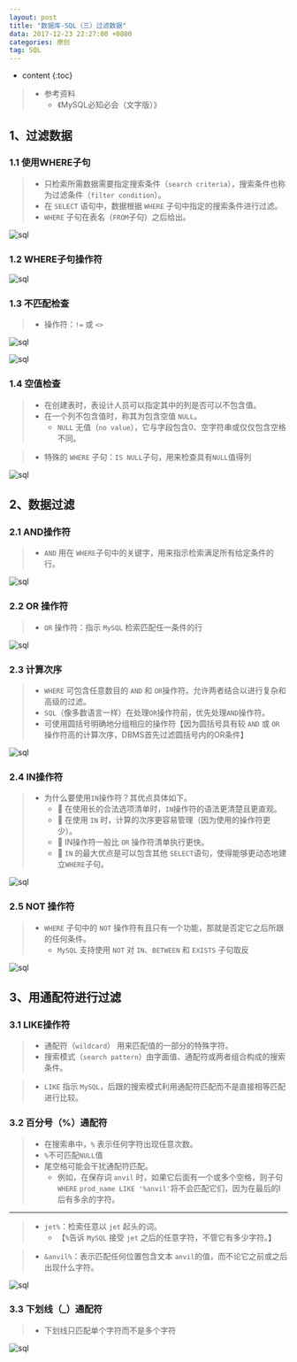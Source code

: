 ```yaml
---
layout: post
title: "数据库-SQL（三）过滤数据"
data: 2017-12-23 22:27:00 +0800
categories: 原创
tag: SQL
---
```

* content
{:toc}

> * 参考资料
>   * 《MySQL必知必会（文字版）》

<!-- more -->

## 1、过滤数据

### 1.1 使用WHERE子句

> * 只检索所需数据需要指定搜索条件（`search criteria`），搜索条件也称为过滤条件（`filter condition`）。
> * 在 `SELECT` 语句中，数据根据 `WHERE` 子句中指定的搜索条件进行过滤。
> * `WHERE` 子句在表名（`FROM`子句）之后给出。

![sql](/styles/images/sql/sql-13.png)

### 1.2 WHERE子句操作符

![sql](/styles/images/sql/sql-14.png)

### 1.3 不匹配检查

> * 操作符：`!=` 或 `<>`

![sql](/styles/images/sql/sql-15.png)

![sql](/styles/images/sql/sql-16.png)

### 1.4 空值检查

> * 在创建表时，表设计人员可以指定其中的列是否可以不包含值。
> * 在一个列不包含值时，称其为包含空值 `NULL`。
>   * `NULL` 无值（`no value`），它与字段包含0、空字符串或仅仅包含空格不同。

> * 特殊的 `WHERE` 子句：`IS NULL`子句，用来检查具有`NULL`值得列

![sql](/styles/images/sql/sql-17.png)

## 2、数据过滤

### 2.1 AND操作符

> * `AND` 用在 `WHERE`子句中的关键字，用来指示检索满足所有给定条件的行。

![sql](/styles/images/sql/sql-18.png)

### 2.2 OR 操作符

> * `OR` 操作符：指示 `MySQL` 检索匹配任一条件的行

![sql](/styles/images/sql/sql-19.png)

### 2.3 计算次序

> * `WHERE` 可包含任意数目的 `AND` 和 `OR`操作符。允许两者结合以进行复杂和高级的过滤。
> * `SQL`（像多数语言一样）在处理`OR`操作符前，优先处理`AND`操作符。
> * 可使用圆括号明确地分组相应的操作符【因为圆括号具有较 `AND` 或 `OR` 操作符高的计算次序，DBMS首先过滤圆括号内的OR条件】

![sql](/styles/images/sql/sql-20.png)

### 2.4 IN操作符

> * 为什么要使用`IN`操作符？其优点具体如下。
>   *  在使用长的合法选项清单时，`IN`操作符的语法更清楚且更直观。
>   *  在使用 `IN` 时，计算的次序更容易管理（因为使用的操作符更少）。
>   *  IN操作符一般比 `OR` 操作符清单执行更快。
>   *  `IN` 的最大优点是可以包含其他 `SELECT`语句，使得能够更动态地建立`WHERE`子句。

![sql](/styles/images/sql/sql-21.png)

### 2.5 NOT 操作符

> * `WHERE` 子句中的 `NOT` 操作符有且只有一个功能，那就是否定它之后所跟的任何条件。
>   * `MySQL` 支持使用 `NOT` 对 `IN`、`BETWEEN` 和 `EXISTS` 子句取反

![sql](/styles/images/sql/sql-22.png)

## 3、用通配符进行过滤

### 3.1 LIKE操作符

> * 通配符（`wildcard`） 用来匹配值的一部分的特殊字符。
> * 搜索模式（`search pattern`）由字面值、通配符或两者组合构成的搜索条件。

> * `LIKE` 指示 `MySQL`，后跟的搜索模式利用通配符匹配而不是直接相等匹配进行比较。

### 3.2 百分号（%）通配符

> * 在搜索串中，`%` 表示任何字符出现任意次数。
> * `%`不可匹配`NULL`值
> * 尾空格可能会干扰通配符匹配。
>   * 例如，在保存词 `anvil` 时，如果它后面有一个或多个空格，则子句`WHERE`
      `prod_name LIKE '%anvil'`将不会匹配它们，因为在最后的l后有多余的字符。

---

> * `jet%`：检索任意以 `jet` 起头的词。
>   * 【`%`告诉 `MySQL` 接受 `jet` 之后的任意字符，不管它有多少字符。】

> * `&anvil%`：表示匹配任何位置包含文本 `anvil`的值，而不论它之前或之后出现什么字符。

![sql](/styles/images/sql/sql-24.png)

###  3.3 下划线（_）通配符

> * 下划线只匹配单个字符而不是多个字符

![sql](/styles/images/sql/sql-23.png)